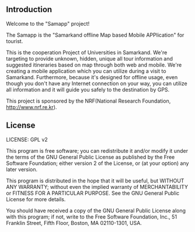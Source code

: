 ## Introduction

Welcome to the "Samapp" project!

The Samapp is the "Samarkand offline Map based Mobile APPlication" for tourist.

This is the cooperation Project of Universities in Samarkand. We're targeting to provide unknown, hidden, unique all tour information and suggested itineraries based on map through both web and mobile. We're creating a mobile application which you can utilize during a visit to Samarkand. Furthermore, because it's designed for offline usage, even though you don't have any Internet connection on your way, you can utilize all information and it will guide you safely to the destination by GPS.

This project is sponsored by the NRF(National Research Foundation, http://www.nrf.re.kr).

## License

LICENSE: GPL v2

This program is free software; you can redistribute it and/or
modify it under the terms of the GNU General Public License
as published by the Free Software Foundation; either version 2
of the License, or (at your option) any later version.

This program is distributed in the hope that it will be useful,
but WITHOUT ANY WARRANTY; without even the implied warranty of
MERCHANTABILITY or FITNESS FOR A PARTICULAR PURPOSE. See the
GNU General Public License for more details.

You should have received a copy of the GNU General Public License
along with this program; if not, write to the Free Software
Foundation, Inc., 51 Franklin Street, Fifth Floor, Boston, MA 02110-1301, USA.

